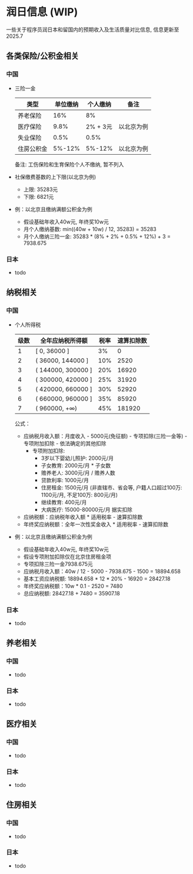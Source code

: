 # 润日信息 (WIP)
一些关于程序员润日本和留国内的预期收入及生活质量对比信息, 信息更新至2025.7

## 各类保险/公积金相关

### 中国

* 三险一金

    | 类型 | 单位缴纳 | 个人缴纳 | 备注 |
    | ----- | ----- | ----- | ----- |
    | 养老保险 | 16% | 8% | |
    | 医疗保险 | 9.8% | 2% + 3元 | 以北京为例 |
    | 失业保险 | 0.5% | 0.5% | |
    | 住房公积金 | 5%-12% | 5%-12% | 以北京为例 |

    备注: 工伤保险和生育保险个人不缴纳, 暂不列入

* 社保缴费基数的上下限(以北京为例)

    * 上限: 35283元
    * 下限: 6821元

* 例：以北京且缴纳满额公积金为例

    * 假设基础年收入40w元, 年终奖10w元
    * 月个人缴纳基数: min((40w + 10w) / 12, 35283) = 35283
    * 月个人缴纳三险一金: 35283 * (8% + 2% + 0.5% + 12%) + 3 = 7938.675

### 日本

* todo

## 纳税相关

### 中国

* 个人所得税

    | 级数 | 全年应纳税所得额 | 税率 | 速算扣除数 |
    | ----- | ----- | ----- | ----- |
    | 1 | [ 0, 36000 ] | 3% | 0 |
    | 2 | ( 36000, 144000 ] | 10% | 2520 |
    | 3 | ( 144000, 300000 ] | 20% | 16920 |
    | 4 | ( 300000, 420000 ] | 25% | 31920 |
    | 5 | ( 420000, 660000 ] | 30% | 52920 |
    | 6 | ( 660000, 960000 ] | 35% | 85920 |
    | 7 | ( 960000, +∞) | 45% | 181920 |

    公式：
    * 应纳税月收入额：月度收入 - 5000元(免征额) - 专项扣除(三险一金等) - 专项附加扣除 - 依法确定的其他扣除
        * 专项附加扣除:
            * 3岁以下婴幼儿照护: 2000元/月
            * 子女教育: 2000元/月 * 子女数
            * 赡养老人: 3000元/月 / 赡养人数
            * 贷款利率: 1000元/月
            * 住房租金: 1500元/月 (非直辖市、省会等, 户籍人口超过100万: 1100元/月, 不足100万: 800元/月)
            * 继续教育: 400元/月
            * 大病医疗: 15000-80000元/月 据实扣除
    * 应纳税额：应纳税年收入额 * 适用税率 - 速算扣除数
    * 年终奖应纳税额：全年一次性奖金收入 * 适用税率 - 速算扣除数

* 例：以北京且缴纳满额公积金为例

    * 假设基础年收入40w元, 年终奖10w元
    * 假设专项附加扣除仅在北京住房租金项
    * 专项扣除三险一金7938.675元
    * 应纳税月收入额：40w / 12 - 5000 - 7938.675 - 1500 = 18894.658
    * 基本工资应纳税额: 18894.658 * 12 * 20% - 16920 = 28427.18
    * 年终奖应纳税额：10w * 0.1 - 2520 = 7480
    * 总应纳税额: 28427.18 + 7480 = 35907.18

### 日本

* todo

## 养老相关

### 中国

* todo

### 日本

* todo

## 医疗相关

### 中国

* todo

### 日本

* todo

## 住房相关

### 中国

* todo

### 日本

* todo
